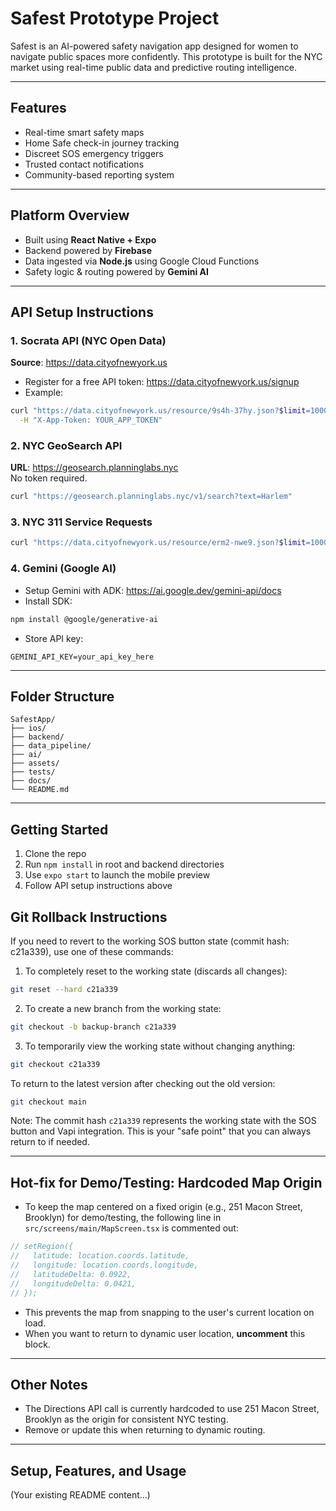 # Safest Prototype Project

Safest is an AI-powered safety navigation app designed for women to navigate public spaces more confidently. This prototype is built for the NYC market using real-time public data and predictive routing intelligence.

---

## Features

- Real-time smart safety maps
- Home Safe check-in journey tracking
- Discreet SOS emergency triggers
- Trusted contact notifications
- Community-based reporting system

---

## Platform Overview

- Built using **React Native + Expo**
- Backend powered by **Firebase**
- Data ingested via **Node.js** using Google Cloud Functions
- Safety logic & routing powered by **Gemini AI**

---

## API Setup Instructions

### 1. Socrata API (NYC Open Data)
**Source**: https://data.cityofnewyork.us  
- Register for a free API token: https://data.cityofnewyork.us/signup
- Example:
```bash
curl "https://data.cityofnewyork.us/resource/9s4h-37hy.json?$limit=1000&$where=precinct='75'" \
  -H "X-App-Token: YOUR_APP_TOKEN"
```

### 2. NYC GeoSearch API
**URL**: https://geosearch.planninglabs.nyc  
No token required.

```bash
curl "https://geosearch.planninglabs.nyc/v1/search?text=Harlem"
```

### 3. NYC 311 Service Requests
```bash
curl "https://data.cityofnewyork.us/resource/erm2-nwe9.json?$limit=1000&agency=NYPD"
```

### 4. Gemini (Google AI)
- Setup Gemini with ADK: https://ai.google.dev/gemini-api/docs
- Install SDK:  
```bash
npm install @google/generative-ai
```
- Store API key:
```env
GEMINI_API_KEY=your_api_key_here
```

---

## Folder Structure
```
SafestApp/
├── ios/                         
├── backend/                     
├── data_pipeline/               
├── ai/                          
├── assets/                      
├── tests/                       
├── docs/                        
└── README.md
```

---

## Getting Started

1. Clone the repo
2. Run `npm install` in root and backend directories
3. Use `expo start` to launch the mobile preview
4. Follow API setup instructions above

## Git Rollback Instructions

If you need to revert to the working SOS button state (commit hash: c21a339), use one of these commands:

1. To completely reset to the working state (discards all changes):
```bash
git reset --hard c21a339
```

2. To create a new branch from the working state:
```bash
git checkout -b backup-branch c21a339
```

3. To temporarily view the working state without changing anything:
```bash
git checkout c21a339
```

To return to the latest version after checking out the old version:
```bash
git checkout main
```

Note: The commit hash `c21a339` represents the working state with the SOS button and Vapi integration. This is your "safe point" that you can always return to if needed.

---

## Hot-fix for Demo/Testing: Hardcoded Map Origin

- To keep the map centered on a fixed origin (e.g., 251 Macon Street, Brooklyn) for demo/testing, the following line in `src/screens/main/MapScreen.tsx` is commented out:

```js
// setRegion({
//   latitude: location.coords.latitude,
//   longitude: location.coords.longitude,
//   latitudeDelta: 0.0922,
//   longitudeDelta: 0.0421,
// });
```

- This prevents the map from snapping to the user's current location on load.
- When you want to return to dynamic user location, **uncomment** this block.

---

## Other Notes
- The Directions API call is currently hardcoded to use 251 Macon Street, Brooklyn as the origin for consistent NYC testing.
- Remove or update this when returning to dynamic routing.

---

## Setup, Features, and Usage
(Your existing README content...)

